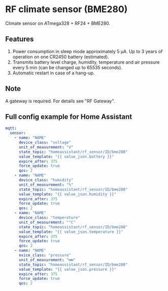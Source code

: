 # RF climate sensor (BME280)

Climate sensor on ATmega328 + RF24 + BME280.

## Features

1. Power consumption in sleep mode approximately 5 μA. Up to 3 years of operation on one CR2450 battery (estimated).
2. Transmits battery level charge, humidity, temperature and air pressure every 5 min (can be changed up to 65535 seconds).
3. Automatic restart in case of a hang-up.

## Note

A gateway is required. For details see "RF Gateway".

## Full config example for Home Assistant

```yml
mqtt:
  sensor:
    - name: "NAME"
      device_class: "voltage"
      unit_of_measurement: "V"
      state_topic: "homeassistant/rf_sensor/ID/bme280"
      value_template: "{{ value_json.battery }}"
      expire_after: 375
      force_update: true
      qos: 2
    - name: "NAME"
      device_class: "humidity"
      unit_of_measurement: "%"
      state_topic: "homeassistant/rf_sensor/ID/bme280"
      value_template: "{{ value_json.humidity }}"
      expire_after: 375
      force_update: true
      qos: 2
    - name: "NAME"
      device_class: "temperature"
      unit_of_measurement: "°C"
      state_topic: "homeassistant/rf_sensor/ID/bme280"
      value_template: "{{ value_json.temperature }}"
      expire_after: 375
      force_update: true
      qos: 2
    - name: "NAME"
      evice_class: "pressure"
      unit_of_measurement: "мм"
      state_topic: "homeassistant/rf_sensor/ID/bme280"
      value_template: "{{ value_json.pressure }}"
      expire_after: 375
      force_update: true
      qos: 2
```
